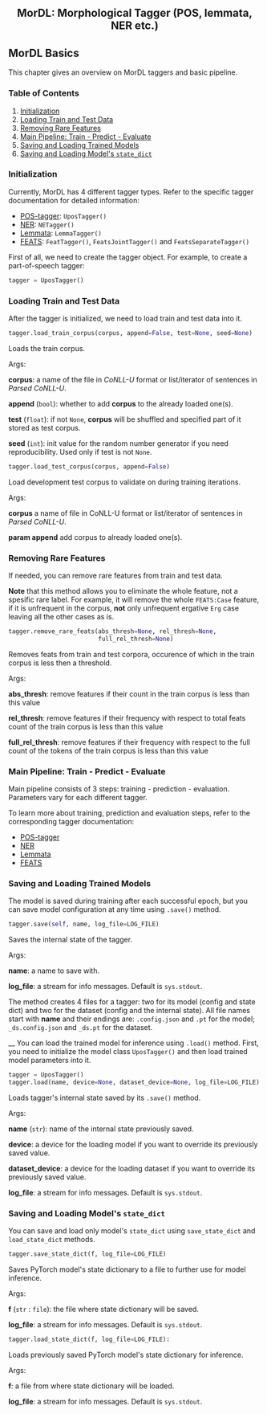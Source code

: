 <h2 align="center">MorDL: Morphological Tagger (POS, lemmata, NER etc.)</h2>

## MorDL Basics

This chapter gives an overview on MorDL taggers and basic pipeline.

### Table of Contents

1. [Initialization](#init)
2. [Loading Train and Test Data](#data)
3. [Removing Rare Features](#rare)
4. [Main Pipeline: Train - Predict - Evaluate](#pipeline)
5. [Saving and Loading Trained Models](#save)
6. [Saving and Loading Model's `state_dict`](#state)

### Initialization <a name="init"></a>

Currently, MorDL has 4 different tagger types. Refer to the specific tagger
documentation for detailed information:
* [POS-tagger](https://github.com/fostroll/mordl/blob/master/doc/README_POS.md):
`UposTagger()`
* [NER](https://github.com/fostroll/mordl/blob/master/doc/README_NER.md): 
`NETagger()`
* [Lemmata](https://github.com/fostroll/mordl/blob/master/doc/README_LEMMATA.md):
`LemmaTagger()`
* [FEATS](https://github.com/fostroll/mordl/blob/master/doc/README_FEATS.md):
`FeatTagger()`, `FeatsJointTagger()` and `FeatsSeparateTagger()`

First of all, we need to create the tagger object. For example, to create a
part-of-speech tagger:
```python
tagger = UposTagger()
```

### Loading Train and Test Data <a name="data"></a>

After the tagger is initialized, we need to load train and test data into it.

```python
tagger.load_train_corpus(corpus, append=False, test=None, seed=None)
```
Loads the train corpus.

Args:

**corpus**: a name of the file in *CoNLL-U* format or list/iterator of 
sentences in *Parsed CoNLL-U*.

**append** (`bool`): whether to add **corpus** to the already loaded one(s).

**test** (`float`): if not `None`, **corpus** will be shuffled and specified
part of it stored as test corpus.

**seed** (`int`): init value for the random number generator if you need
reproducibility. Used only if test is not `None`.

```python
tagger.load_test_corpus(corpus, append=False)
```
Load development test corpus to validate on during training iterations.

Args:

**corpus** a name of file in CoNLL-U format or list/iterator of sentences in
*Parsed CoNLL-U*.

**param append** add corpus to already loaded one(s).

### Removing Rare Features <a name="rare"></a>

If needed, you can remove rare features from train and test data. 

**Note** that this method allows you to eliminate the whole feature, not a
spesific rare label. For example, it will remove the whole `FEATS:Case`
feature, if it is unfrequent in the corpus, **not** only unfrequent ergative
`Erg` case leaving all the other cases as is.
```python
tagger.remove_rare_feats(abs_thresh=None, rel_thresh=None,
                         full_rel_thresh=None)
```
Removes feats from train and test corpora, occurence of which in the train
corpus is less then a threshold.

Args:

**abs_thresh**: remove features if their count in the train corpus is less
than this value

**rel_thresh**: remove features if their frequency with respect to total feats
count of the train corpus is less than this value

**full_rel_thresh**: remove features if their frequency with respect to the
full count of the tokens of the train corpus is less than this value

### Main Pipeline: Train - Predict - Evaluate <a name="pipeline"></a>

Main pipeline consists of 3 steps: training - prediction - evaluation.
Parameters vary for each different tagger.

To learn more about training, prediction and evaluation steps, refer to the
corresponding tagger documentation:

* [POS-tagger](https://github.com/fostroll/mordl/blob/master/doc/README_POS.md)
* [NER](https://github.com/fostroll/mordl/blob/master/doc/README_NER.md)
* [Lemmata](https://github.com/fostroll/mordl/blob/master/doc/README_LEMMATA.md)
* [FEATS](https://github.com/fostroll/mordl/blob/master/doc/README_FEATS.md)

### Saving and Loading Trained Models <a name="save"></a>

The model is saved during training after each successful epoch, but you can
save model configuration at any time using `.save()` method.

```python
tagger.save(self, name, log_file=LOG_FILE)
```
Saves the internal state of the tagger.

Args:

**name**: a name to save with.

**log_file**: a stream for info messages. Default is `sys.stdout`.

The method creates 4 files for a tagger: two for its model (config and state
dict) and two for the dataset (config and the internal state). All file names
start with **name** and their endings are: `.config.json` and `.pt` for the
model; `_ds.config.json` and `_ds.pt` for the dataset.

__
You can load the trained model for inference using `.load()` method. First,
you need to initialize the model class `UposTagger()` and then load trained
model parameters into it.

```python
tagger = UposTagger()
tagger.load(name, device=None, dataset_device=None, log_file=LOG_FILE)
```
Loads tagger's internal state saved by its `.save()` method.

Args:

**name** (`str`): name of the internal state previously saved.

**device**: a device for the loading model if you want to override its
previously saved value.

**dataset_device**: a device for the loading dataset if you want to override
its previously saved value.

**log_file**: a stream for info messages. Default is `sys.stdout`.

### Saving and Loading Model's `state_dict` <a name="state"></a>

You can save and load only model's `state_dict` using `save_state_dict` and
`load_state_dict` methods.

```python
tagger.save_state_dict(f, log_file=LOG_FILE)
```
Saves PyTorch model's state dictionary to a file to further use for model
inference.

Args:

**f** (`str` : `file`): the file where state dictionary will be saved.

**log_file**: a stream for info messages. Default is `sys.stdout`.

```python
tagger.load_state_dict(f, log_file=LOG_FILE):
```
Loads previously saved PyTorch model's state dictionary for inference.

Args:

**f**: a file from where state dictionary will be loaded.

**log_file**: a stream for info messages. Default is `sys.stdout`.